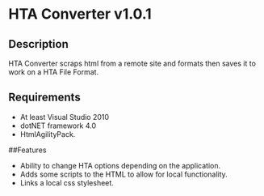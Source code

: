 ﻿# HTA Converter v1.0.1


## Description

HTA Converter scraps html from a remote site and formats then saves it to work on a HTA File Format.


## Requirements

* At least Visual Studio 2010
* dotNET framework 4.0
* HtmlAgilityPack.


##Features

* Ability to change HTA options depending on the application.
* Adds some scripts to the HTML to allow for local functionality.
* Links a local css stylesheet.



